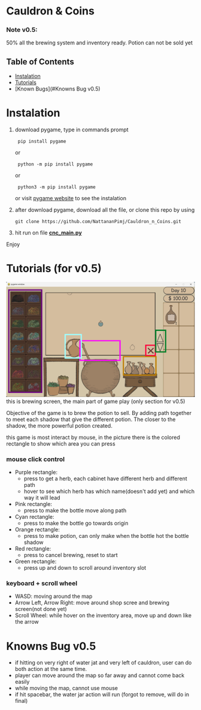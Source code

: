 # Cauldron & Coins

### Note v0.5:
50% all the brewing system and inventory ready. Potion can not be sold yet

## Table of Contents

- [Instalation](#Instalation)
- [Tutorials](#Tutorials)
- [Known Bugs](#Knowns Bug v0.5)

# Instalation
1. download pygame, type in commands prompt

        pip install pygame
   
    or

        python -m pip install pygame
    or
    
        python3 -m pip install pygame

   or visit [pygame website](https://www.pygame.org/wiki/GettingStarted) to see the instalation 

3. after download pygame, download all the file, or clone this repo by using
   
    ```githubexpressionlanguage
   git clone https://github.com/NattananPimj/Cauldron_n_Coins.git
    ```
   
4. hit run on file **[cnc_main.py](cnc_main.py)**

Enjoy

# Tutorials (for v0.5)
![brewing_screen.png](ReadmePic/brewing_screen_edited.jpg)
this is brewing screen, the main part of game play (only section for v0.5)

Objective of the game is to brew the potion to sell. By adding path together to meet each shadow that 
give the different potion. The closer to the shadow, the more powerful potion created.

this game is most interact by mouse, in the picture there is the colored rectangle to show which area you can press

### mouse click control
* Purple rectangle:
  * press to get a herb, each cabinet have different herb and different path
  * hover to see which herb has which name(doesn't add yet) and which way it will lead
* Pink rectangle:
  * press to make the bottle move along path
* Cyan rectangle:
  * press to make the bottle go towards origin
* Orange rectangle:
  * press to make potion, can only make when the bottle hot the bottle shadow
* Red rectangle:
  * press to cancel brewing, reset to start
* Green rectangle:
  * press up and down to scroll around inventory slot

### keyboard + scroll wheel
* WASD: moving around the map
* Arrow Left, Arrow Right: move around shop scree and brewing screen(not done yet)
* Scroll Wheel: while hover on the inventory area, move up and down like the arrow


# Knowns Bug v0.5
- if hitting on very right of water jat and very left of cauldron, user can do both action at the same time.
- player can move around the map so far away and cannot come back easily
- while moving the map, cannot use mouse
- if hit spacebar, the water jar action will run (forgot to remove, will do in final)
